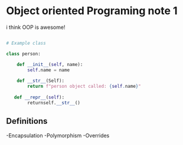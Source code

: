 # Object oriented Programing note 1

i think OOP is awesome!

```python

# Example class

class person:

    def __init__(self, name):
        self.name = name
    
    def __str__(Self):
        return f"person object called: {self.name}"
   
   def __repr__(self):
        returnself.__str__()


```

## Definitions
-Encapsulation
-Polymorphism
-Overrides
